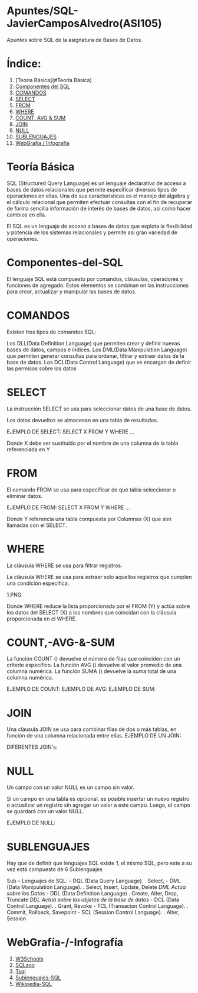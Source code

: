 # Apuntes/SQL-JavierCamposAlvedro(ASI105)
Apuntes sobre SQL de la asignatura de Bases de Datos.
# Índice:
1. [Teoría Básica](#Teoría Básica)
2. [Componentes del SQL](#Componentes-del-SQL)
3. [COMANDOS](#COMANDOS)
4. [SELECT](#SELECT)
5. [FROM](#FROM)
6. [WHERE](#WHERE)
7. [COUNT, AVG & SUM](#COUNT,-AVG-&-SUM)
8. [JOIN](#JOIN)
9. [NULL](#NULL)
10. [SUBLENGUAJES](#SUBLENGUAJES)
11. [WebGrafía / Infografía](#WebGrafía-/-Infografía)

# Teoría Básica
SQL (Structured Query Language) es un lenguaje declarativo de acceso a bases de datos relacionales que permite especificar diversos tipos de operaciones en ellas. Una de sus características es el manejo del álgebra y el cálculo relacional que permiten efectuar consultas con el fin de recuperar de forma sencilla información de interés de bases de datos, así como hacer cambios en ella.

El SQL es un lenguaje de acceso a bases de datos que explota la flexibilidad y potencia de los sistemas relacionales y permite así gran variedad de operaciones.

# Componentes-del-SQL
El lenguaje SQL está compuesto por comandos, cláusulas, operadores y funciones de agregado. Estos elementos se combinan en las instrucciones para crear, actualizar y manipular las bases de datos.

# COMANDOS
Existen tres tipos de comandos SQL:

Los DLL(Data Definition Language) que permiten crear y definir nuevas bases de datos, campos e índices. Los DML(Data Manipulation Language) que permiten generar consultas para ordenar, filtrar y extraer datos de la base de datos. Los DCL(Data Control Language) que se encargan de definir las permisos sobre los datos

# SELECT
La instrucción SELECT se usa para seleccionar datos de una base de datos.

Los datos devueltos se almacenan en una tabla de resultados.

EJEMPLO DE SELECT:
SELECT X
FROM Y
WHERE ...

Donde X debe ser sustituído por el nombre de una columna de la tabla referenciada en Y

# FROM
El comando FROM se usa para especificar de qué tabla seleccionar o eliminar datos.

EJEMPLO DE FROM:
SELECT X
FROM Y 
WHERE ...

Donde Y referencia una tabla compuesta por Columnas (X) que son llamadas con el SELECT.

# WHERE
La cláusula WHERE se usa para filtrar registros.

La cláusula WHERE se usa para extraer solo aquellos registros que cumplen una condición específica.

1.PNG

Donde WHERE reduce la lista proporcionada por el FROM (Y) y actúa sobre los datos del SELECT (X) a los nombres que coincídan con la cláusula proporcionada en el WHERE.

# COUNT,-AVG-&-SUM
La función COUNT () devuelve el número de filas que coinciden con un criterio específico.
La función AVG () devuelve el valor promedio de una columna numérica.
La función SUMA () devuelve la suma total de una columna numérica.

EJEMPLO DE COUNT:
EJEMPLO DE AVG:
EJEMPLO DE SUM:
# JOIN
Una cláusula JOIN se usa para combinar filas de dos o más tablas, en función de una columna relacionada entre ellas.
EJEMPLO DE UN JOIN:

DIFERENTES JOIN's:

# NULL
Un campo con un valor NULL es un campo sin valor.

Si un campo en una tabla es opcional, es posible insertar un nuevo registro o actualizar un registro sin agregar un valor a este campo. Luego, el campo se guardará con un valor NULL.

EJEMPLO DE NULL:

# SUBLENGUAJES
Hay que de definir que lenguajes SQL existe 1, el mismo SQL, pero este a su vez está compuesto de 6 Sublenguajes

Sub – Lenguajes de SQL:
	- DQL (Data Query Language).		. Select,
	- DML (Data Manipulation Language).	. Select, Insert, Update, Delete
		*DML Actúa sobre los Datos*
	- DDL (Data Definition Language)		. Create, Alter, Drop, Truncate
	 	*DDL Actúa sobre los objetos de la base de datos*
	- DCL (Data Control Language).		. Grant, Revoke 
	- TCL (Transacion Control Language).	. Commit, Rollback, Savepoint
	- SCL  (Session Control Language).		. Alter, Session

# WebGrafía-/-Infografía
1. [W3Schools](https://www.w3schools.com/sql/default.asp)
2. [SQLzoo](https://sqlzoo.net/wiki/SQL_Tutorial)
3. [Tsql](https://www.tsql.info/)
4. [Sublenguajes-SQL](https://mauricioaguilar1825.wordpress.com/sql/)
5. [Wikipedia-SQL](https://en.wikipedia.org/wiki/SQL)
